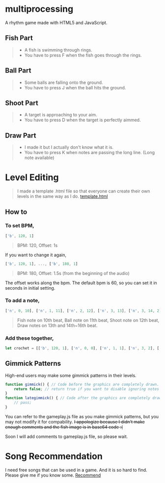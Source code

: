 # multiprocessing
A rhythm game made with HTML5 and JavaScript.

## Fish Part
> - A fish is swimming through rings.
> - You have to press F when the fish goes through the rings.

## Ball Part
> - Some balls are falling onto the ground.
> - You have to press J when the ball hits the ground.

## Shoot Part
> - A target is approaching to your aim.
> - You have to press D when the target is perfectly aimmed.

## Draw Part
> - I made it but I actually don't know what it is.
> - You have to press K when notes are passing the long line. (Long note available)

# Level Editing
> I made a template .html file so that everyone can create their own levels in the same way as I do.
[template.html](./template.html)

## How to
### To set BPM,
```js
['b', 120, 1]
```
> BPM: 120, Offset: 1s

If you want to change it again,
```js
['b', 120, 1], ..., ['b', 180, 1]
```
> BPM: 180, Offset: 1.5s (from the beginning of the audio)

The offset works along the bpm. The default bpm is 60, so you can set it in seconds in initial setting.

### To add a note,
```js
['n', 0, 10], ['n', 1, 11], ['n', 2, 12], ['n', 3, 13], ['n', 3, 14, 2]
```
> Fish note on 10th beat, Ball note on 11th beat, Shoot note on 12th beat, Draw notes on 13th and 14th~16th beat.

### Add these together,
```js
let crochet = [['b', 120, 1], ['n', 0, 0], ['n', 1, 1], ['n', 3, 2], ['n', 2, 5]];
```

## Gimmick Patterns
High-end users may make some gimmick patterns in their levels.
```js
function gimmick() { // Code before the graphics are completely drawn.
    return false; // return true if you want to disable ignoring notes that might appear later.
}
function lategimmick() { // Code after the graphics are completely drawn.
    // pass;
}
```
You can refer to the gameplay.js file as you make gimmick patterns, but you may not modify it for compability. ~~I appologize because I didn't make enough comments and the fish image is in base64 code :(~~

Soon I will add comments to gameplay.js file, so please wait.

# Song Recommendation
I need free songs that can be used in a game. And it is so hard to find.
Please give me if you know some.
[Recommend](https://forms.gle/gfuV5SA6aCqFhMpTA)
